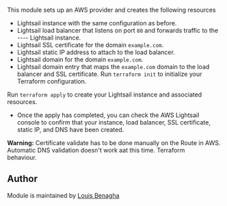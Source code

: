 This module sets up an AWS provider and creates the following resources

- Lightsail instance with the same configuration as before.
- Lightsail load balancer that listens on port `80` and forwards traffic to the ---- Lightsail instance.
- Lightsail SSL certificate for the domain `example.com`.
- Lightsail static IP address to attach to the load balancer.
- Lightsail domain for the domain `example.com`.
- Lightsail domain entry that maps the `example.com` domain to the load balancer 
  and SSL certificate.
Run `terraform init` to initialize your Terraform configuration.

Run `terraform apply` to create your Lightsail instance and associated resources.

- Once the apply has completed, you can check the AWS Lightsail console to confirm 
  that your instance, load balancer, SSL certificate, static IP, and DNS have been 
  created.

**Warning:** Certificate validate has to be done manually on the Route in AWS.
             Automatic DNS validation doesn't work aat this time. Terraform       
             behaviour.
## Author

Module is maintained by [Louis Benagha](https://github.com/arerepadelouisbenagha/wordpress.git)